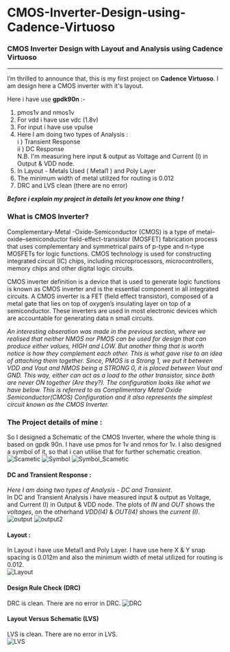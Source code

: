 # CMOS-Inverter-Design-using-Cadence-Virtuoso
### CMOS Inverter Design with Layout and Analysis using Cadence Virtuoso
---
<!-- Cadence Project (Transient & DC Response With Layout) -->

I’m thrilled to announce that, this is my first project on __Cadence Virtuoso__. I am design here a CMOS inverter with it's layout.

Here i have use __gpdk90n__ :-
1. pmos1v and nmos1v
2. For vdd i have use vdc (1.8v)
3. For input i have use vpulse
4. Here I am doing two types of Analysis :  
    i ) Transient Response  
    ii ) DC Response  
    N.B. I'm measuring here input & output as Voltage and Current (I) in Output & VDD node.
5. In Layout - Metals Used ( Metal1 ) and Poly Layer
6. The minimum width of metal utilized for routing is 0.012
7. DRC and LVS clean (there are no error)

___Before i explain my project in details let you know one thing !___

### What is CMOS Inverter?
Complementary-Metal -Oxide-Semiconductor (CMOS) is a type of metal–oxide–semiconductor field-effect-transistor (MOSFET) fabrication process that uses complementary and symmetrical pairs of p-type and n-type MOSFETs for logic functions. CMOS technology is used for constructing integrated circuit (IC) chips, including microprocessors, microcontrollers, memory chips and other digital logic circuits.   

CMOS inverter definition is a device that is used to generate logic functions is known as CMOS inverter and is the essential component in all integrated circuits. A CMOS inverter is a FET (field effect transistor), composed of a metal gate that lies on top of oxygen’s insulating layer on top of a semiconductor. These inverters are used in most electronic devices which are accountable for generating data n small circuits.

_An interesting obseration was made in the previous section, where we realised that neither NMOS nor PMOS can be used for design that can produce either values, HIGH and LOW. But another thing that is worth notice is how they complement each other. This is what gave rise to an idea of attaching them together. Since, PMOS is a Strong 1, we put it between VDD and Vout and NMOS being a STRONG 0, it is placed between Vout and GND. This way, either can act as a load to the other transistor, since both are never ON together (Are they?). The configuration looks like what we have below. This is referred to as Complimentary Metal Oxide Semiconductor(CMOS) Configuration and it also represents the simplest circuit known as the CMOS Inverter._

### The Project details of mine :
So I designed a Schematic of the CMOS Inverter, where the whole thing is based on gpdk 90n. I have use pmos for 1v and nmos for 1v. I also designed a symbol of it, so that i can utilise that for further schematic creation.  
![Scametic](https://github.com/wreasin/CMOS-Inverter-Design-using-Cadence-Virtuoso/blob/main/Image/Scametic.PNG?raw=true) 
![Symbol](https://github.com/wreasin/CMOS-Inverter-Design-using-Cadence-Virtuoso/blob/main/Image/Symbol.PNG?raw=true)
![Symbol_Scametic](https://github.com/wreasin/CMOS-Inverter-Design-using-Cadence-Virtuoso/blob/main/Image/Scametic_Diagram.PNG?raw=true)

#### DC and Transient Response :
_Here I am doing two types of Analysis - DC and Transient_.  
In DC and Transient Analysis i have measured input & output as Voltage, and Current (I) in Output & VDD node. The plots of _IN_ and _OUT_ shows the _voltages_, on the otherhand _VDD(I4)_ & _OUT(I4)_ shows the _current (I)_.
![output](https://github.com/wreasin/CMOS-Inverter-Design-using-Cadence-Virtuoso/blob/main/Image/All_Output.PNG?raw=true)
![output2](https://github.com/wreasin/CMOS-Inverter-Design-using-Cadence-Virtuoso/blob/main/Image/All_Output_2.PNG?raw=true)

#### Layout :
In Layout i have use  Metal1 and Poly Layer. I have use here X & Y snap spacing is 0.012m and also the minimum width of metal utilized for routing is 0.012.  
![Layout](https://github.com/wreasin/CMOS-Inverter-Design-using-Cadence-Virtuoso/blob/main/Image/Layout.PNG?raw=true)  

#### Design Rule Check (DRC)  
DRC is clean. There are no error in DRC.
![DRC](https://github.com/wreasin/CMOS-Inverter-Design-using-Cadence-Virtuoso/blob/main/Image/DRC%20Check.PNG?raw=true)  

#### Layout Versus Schematic (LVS)  
LVS is clean. There are no error in LVS.  
![LVS](https://github.com/wreasin/CMOS-Inverter-Design-using-Cadence-Virtuoso/blob/main/Image/InkedDVS%20Check.jpg?raw=true)
